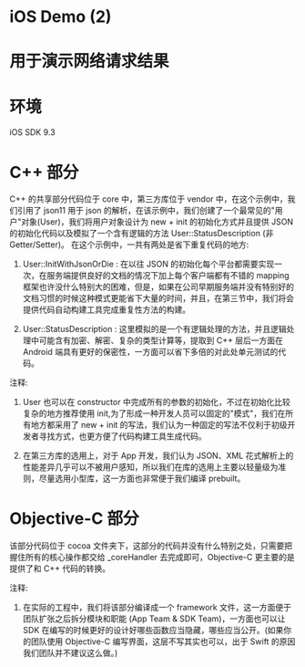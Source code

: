 # iOS Demo (2)
# 用于演示网络请求结果

# 环境
iOS SDK 9.3

# C++ 部分
C++ 的共享部分代码位于 core 中，第三方库位于 vendor 中，在这个示例中，我们引用了 json11 用于 json 的解析，在该示例中，我们创建了一个最常见的"用户"对象(User)，我们将用户对象设计为 new + init 的初始化方式并且提供 JSON 的初始化代码以及模拟了一个含有逻辑的方法 User::StatusDescription (非 Getter/Setter)。
在这个示例中，一共有两处是省下重复代码的地方:

1. User::InitWithJsonOrDie : 在以往 JSON 的初始化每个平台都需要实现一次，在服务端提供良好的文档的情况下加上每个客户端都有不错的 mapping 框架也许没什么特别大的困难，但是，如果在公司早期服务端并没有特别好的文档习惯的时候这种模式更能省下大量的时间，并且，在第三节中，我们将会提供代码自动构建工具完成重复性方法的构建。

2. User::StatusDescription : 这里模拟的是一个有逻辑处理的方法，并且逻辑处理中可能含有加密、解密、复杂的类型计算等，提取到 C++ 层后一方面在 Android 端具有更好的保密性，一方面可以省下多倍的对此处单元测试的代码。

注释:

1. User 也可以在 constructor 中完成所有的参数的初始化，不过在初始化比较复杂的地方推荐使用 init,为了形成一种开发人员可以固定的"模式"，我们在所有地方都采用了 new + init 的写法，我们认为一种固定的写法不仅利于初级开发者寻找方式，也更方便了代码构建工具生成代码。

2. 在第三方库的选用上，对于 App 开发，我们认为 JSON、XML 花式解析上的性能差异几乎可以不被用户感知，所以我们在库的选用上主要以轻量级为准则，尽量选用小型库，这一方面也非常便于我们编译 prebuilt。

# Objective-C 部分
该部分代码位于 cocoa 文件夹下，这部分的代码并没有什么特别之处，只需要把握住所有的核心操作都交给 _coreHandler 去完成即可，Objective-C 更主要的是提供了和 C++ 代码的转换。

注释:
1. 在实际的工程中，我们将该部分编译成一个 framework 文件，这一方面便于团队扩张之后拆分模块和职能 (App Team & SDK Team)，一方面也可以让 SDK 在编写的时候更好的设计好哪些函数应当隐藏，哪些应当公开。(如果你的团队使用 Objective-C 编写界面，这层不写其实也可以，出于 Swift 的原因我们团队并不建议这么做。)
